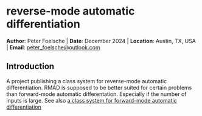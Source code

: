 # reverse-mode automatic differentiation

**Author**: Peter Foelsche |
**Date**: December 2024 |
**Location**: Austin, TX, USA |
**Email**: [peter_foelsche@outlook.com](mailto:peter_foelsche@outlook.com)

## Introduction

A project publishing a class system for reverse-mode automatic differentiation. RMAD is supposed to be better suited for certain problems than forward-mode automatic differentation. Especially if the number of inputs is large. See also [a class system for forward-mode automatic differentiation](https://github.com/ExcessPhase/ctaylor)
